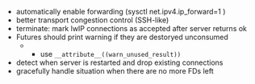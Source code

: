 
* automatically enable forwarding (sysctl net.ipv4.ip_forward=1 )
* better transport congestion control (SSH-like)
* terminate: mark lwIP connections as accepted after server returns ok
* Futures should print warning if they are destoryed unconsumed
  * + use `__attribute__((warn_unused_result))`
* detect when server is restarted and drop existing connections
* gracefully handle situation when there are no more FDs left
